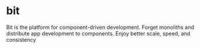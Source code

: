 # bit
Bit is the platform for component-driven development. Forget monoliths and distribute app development to components. Enjoy better scale, speed, and consistency
